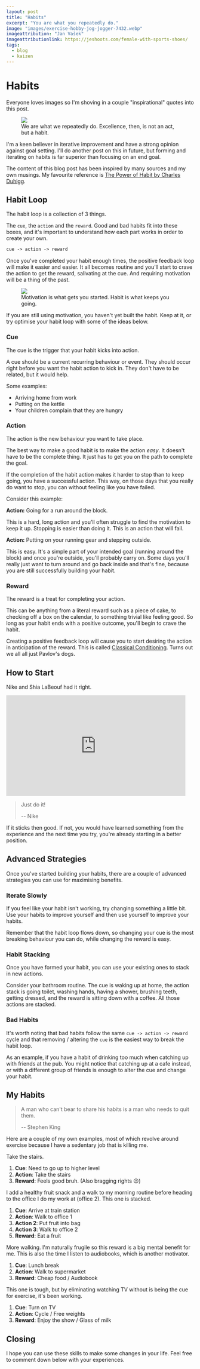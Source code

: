 ```yaml
---
layout: post
title: "Habits"
excerpt: "You are what you repeatedly do."
image: "images/exercise-hobby-jog-jogger-7432.webp"
imageattribution: "Jan Vašek"
imageattributionlink: https://jeshoots.com/female-with-sports-shoes/
tags:
  - blog
  - kaizen
---
```


# Habits

Everyone loves images so I'm shoving in a couple "inspirational" quotes into this post.

<figure>
  <img src="/images/quotehabit1.webp">
  <figcaption>We are what we repeatedly do. Excellence, then, is not an act, but a habit.</figcaption>
</figure>

I'm a keen believer in iterative improvement and have a strong opinion against goal setting. I'll do another post on this in future, but forming and iterating on habits is far superior than focusing on an end goal.

The content of this blog post has been inspired by many sources and my own musings. My favourite reference is [The Power of Habit by Charles Duhigg][1].

## Habit Loop

The habit loop is a collection of 3 things.

The `cue`, the `action` and the `reward`. Good and bad habits fit into these boxes, and it's important to understand how each part works in order to create your own.

```md
cue -> action -> reward
```

Once you've completed your habit enough times, the positive feedback loop will make it easier and easier. It all becomes routine and you'll start to crave the action to get the reward, salivating at the cue. And requiring motivation will be a thing of the past.

<figure>
  <img src="/images/quotehabit2.webp">
  <figcaption>Motivation is what gets you started. Habit is what keeps you going.</figcaption>
</figure>

If you are still using motivation, you haven't yet built the habit. Keep at it, or try optimise your habit loop with some of the ideas below.

### Cue

The cue is the trigger that your habit kicks into action.

A cue should be a current recurring behaviour or event. They should occur right before you want the habit action to kick in. They don't have to be related, but it would help.

Some examples:

* Arriving home from work
* Putting on the kettle
* Your children complain that they are hungry

### Action

The action is the new behaviour you want to take place.

The best way to make a good habit is to make the action *easy*. It doesn't have to be the complete thing. It just has to get you on the path to complete the goal.

If the completion of the habit action makes it harder to stop than to keep going, you have a successful action. This way, on those days that you really do want to stop, you can without feeling like you have failed.

Consider this example:

**Action:** Going for a run around the block.

This is a hard, long action and you'll often struggle to find the motivation to keep it up. Stopping is easier than doing it. This is an action that will fail.

**Action:** Putting on your running gear and stepping outside.

This is easy. It's a simple part of your intended goal (running around the block) and once you're outside, you'll probably carry on. Some days you'll really just want to turn around and go back inside and that's fine, because you are still successfully building your habit.

### Reward

The reward is a treat for completing your action.

This can be anything from a literal reward such as a piece of cake, to checking off a box on the calendar, to something trivial like feeling good. So long as your habit ends with a positive outcome, you'll begin to crave the habit.

Creating a positive feedback loop will cause you to start desiring the action in anticipation of the reward. This is called [Classical Conditioning][2]. Turns out we all all just Pavlov's dogs.

## How to Start

Nike and Shia LaBeouf had it right.

<iframe allowfullscreen frameborder="0" height="270" src="https://www.youtube.com/embed/ZXsQAXx_ao0" width="480"></iframe>

> Just do it!
>
> -- Nike

If it sticks then good. If not, you would have learned something from the experience and the next time you try, you're already starting in a better position.

## Advanced Strategies

Once you've started building your habits, there are a couple of advanced strategies you can use for maximising benefits.

### Iterate Slowly

If you feel like your habit isn't working, try changing something a little bit. Use your habits to improve yourself and then use yourself to improve your habits.

Remember that the habit loop flows down, so changing your cue is the most breaking behaviour you can do, while changing the reward is easy.

### Habit Stacking

Once you have formed your habit, you can use your existing ones to stack in new actions.

Consider your bathroom routine. The cue is waking up at home, the action stack is going toilet, washing hands, having a shower, brushing teeth, getting dressed, and the reward is sitting down with a coffee. All those actions are stacked.

### Bad Habits

It's worth noting that bad habits follow the same `cue -> action -> reward` cycle and that removing / altering the `cue` is the easiest way to break the habit loop.

As an example, if you have a habit of drinking too much when catching up with friends at the pub. You might notice that catching up at a cafe instead, or with a different group of friends is enough to alter the cue and change your habit.

## My Habits

> A man who can't bear to share his habits is a man who needs to quit them.
>
> -- Stephen King

Here are a couple of my own examples, most of which revolve around exercise because I have a sedentary job that is killing me.

Take the stairs.

1. **Cue**: Need to go up to higher level
2. **Action**: Take the stairs
3. **Reward**: Feels good bruh. (Also bragging rights 😉)

I add a healthy fruit snack and a walk to my morning routine before heading to the office I do my work at (office 2). This one is stacked.

1. **Cue**: Arrive at train station
2. **Action**: Walk to office 1
3. **Action 2**: Put fruit into bag
4. **Action 3**: Walk to office 2
5. **Reward**: Eat a fruit

More walking. I'm naturally frugile so this reward is a big mental benefit for me. This is also the time I listen to audiobooks, which is another motivator.

1. **Cue**: Lunch break
2. **Action**: Walk to supermarket
3. **Reward**: Cheap food / Audiobook

This one is tough, but by eliminating watching TV without is being the cue for exercise, it's been working.

1. **Cue**: Turn on TV
2. **Action**: Cycle / Free weights
3. **Reward**: Enjoy the show / Glass of milk

## Closing

I hope you can use these skills to make some changes in your life. Feel free to comment down below with your experiences.

[1]: https://www.charlesduhigg.com/the-power-of-habit/
[2]: https://en.wikipedia.org/wiki/Classical_conditioning
